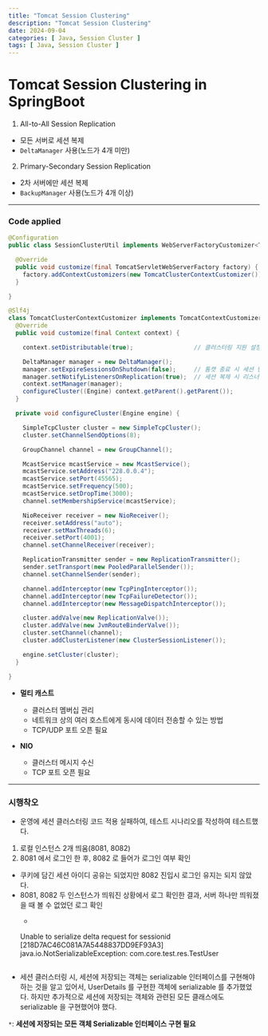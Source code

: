 ```yaml
---
title: "Tomcat Session Clustering"
description: "Tomcat Session Clustering"
date: 2024-09-04
categories: [ Java, Session Cluster ]
tags: [ Java, Session Cluster ]
---
```


# Tomcat Session Clustering in SpringBoot

1. All-to-All Session Replication
  - 모든 서버로 세션 복제 
  - `DeltaManager` 사용(노드가 4개 미만)
2. Primary-Secondary Session Replication
  - 2차 서버에만 세션 복제
  - `BackupManager` 사용(노드가 4개 이상)

<hr/>

### Code applied

```java
@Configuration
public class SessionClusterUtil implements WebServerFactoryCustomizer<TomcatServletWebServerFactory> {

  @Override
  public void customize(final TomcatServletWebServerFactory factory) {
    factory.addContextCustomizers(new TomcatClusterContextCustomizer());
  }

}

@Slf4j
class TomcatClusterContextCustomizer implements TomcatContextCustomizer {
  @Override
  public void customize(final Context context) {

    context.setDistributable(true);                 // 클러스터링 지원 설정

    DeltaManager manager = new DeltaManager();      
    manager.setExpireSessionsOnShutdown(false);     // 톰캣 종료 시 세션 만료 x
    manager.setNotifyListenersOnReplication(true);  // 세션 복제 시 리스너에 알림
    context.setManager(manager);
    configureCluster((Engine) context.getParent().getParent());
  }

  private void configureCluster(Engine engine) {

    SimpleTcpCluster cluster = new SimpleTcpCluster();
    cluster.setChannelSendOptions(8);

    GroupChannel channel = new GroupChannel();

    McastService mcastService = new McastService();
    mcastService.setAddress("228.0.0.4");
    mcastService.setPort(45565);
    mcastService.setFrequency(500);
    mcastService.setDropTime(3000);
    channel.setMembershipService(mcastService);

    NioReceiver receiver = new NioReceiver();
    receiver.setAddress("auto");
    receiver.setMaxThreads(6);
    receiver.setPort(4001);
    channel.setChannelReceiver(receiver);

    ReplicationTransmitter sender = new ReplicationTransmitter();
    sender.setTransport(new PooledParallelSender());
    channel.setChannelSender(sender);

    channel.addInterceptor(new TcpPingInterceptor());
    channel.addInterceptor(new TcpFailureDetector());
    channel.addInterceptor(new MessageDispatchInterceptor());

    cluster.addValve(new ReplicationValve());
    cluster.addValve(new JvmRouteBinderValve());
    cluster.setChannel(channel);
    cluster.addClusterListener(new ClusterSessionListener());

    engine.setCluster(cluster);
  }

}
```

- **멀티 캐스트**
  - 클러스터 멤버십 관리
  - 네트워크 상의 여러 호스트에게 동시에 데이터 전송할 수 있는 방법  
  - TCP/UDP 포트 오픈 필요
  
- **NIO**
  - 클러스터 메시지 수신
  - TCP 포트 오픈 필요

<hr/>

### 시행착오

- 운영에 세션 클러스터링 코드 적용 실패하여, 테스트 시나리오를 작성하여 테스트했다. 
  
1. 로컬 인스턴스 2개 띄움(8081, 8082)
2. 8081 에서 로그인 한 후, 8082 로 들어가 로그인 여부 확인
  
- 쿠키에 담긴 세션 아이디 공유는 되었지만 8082 진입시 로그인 유지는 되지 않았다. 
- 8081, 8082 두 인스턴스가 띄워진 상황에서 로그 확인한 결과, 서버 하나만 띄워졌을 때 볼 수 없었던 로그 확인
  - ``` text
  Unable to serialize delta request for sessionid [218D7AC46C081A7A5448837DD9EF93A3] java.io.NotSerializableException: com.core.test.res.TestUser
  ```
- 세션 클러스터링 시, 세션에 저장되는 객체는 serializable 인터페이스를 구현해야 하는 것을 알고 있어서, UserDetails 를 구현한 객체에 serializable 를 추가했었다. 하지만 추가적으로 세션에 저장되는 객체와 관련된 모든 클래스에도 serializable 을 구현했어야 했다. 
  
`*`: **세션에 저장되는 모든 객체 Serializable 인터페이스 구현 필요**